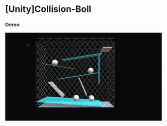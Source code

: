# [Unity]Collision-Boll
### Demo

![image](https://github.com/DoraemonHank/-Unity-Collision-Boll/blob/main/image/ezgif.com-gif-maker.gif)
